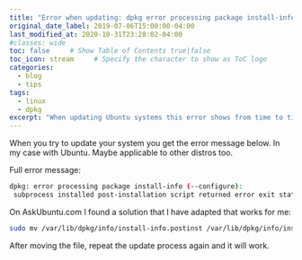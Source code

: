 ```yaml
---
title: "Error when updating: dpkg error processing package install-info error exit status 127"
original_date_label: 2019-07-06T15:00:00-04:00
last_modified_at: 2020-10-31T23:28:02-04:00
#classes: wide
toc: false     # Show Table of Contents true|false
toc_icon: stream     # Specify the character to show as ToC logo
categories:
  - blog
  - tips
tags:
  - linux
  - dpkg
excerpt: "When updating Ubuntu systems this error shows from time to time. This article shows a workaround how to continue."
---
```


When you try to update your system you get the error message below. In my case with Ubuntu. Maybe applicable to other distros too.

Full error message:

```bash
dpkg: error processing package install-info (--configure):
 subprocess installed post-installation script returned error exit status 127
```

On AskUbuntu.com I found a solution that I have adapted that works for me:

```bash
sudo mv /var/lib/dpkg/info/install-info.postinst /var/lib/dpkg/info/install-info.postinst.bad-`date +%Y%m%d_%H%M%S`
```

After moving the file, repeat the update process again and it will work.
